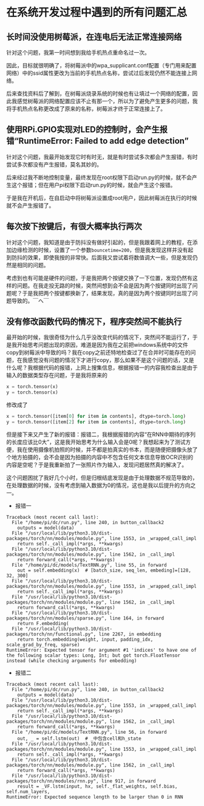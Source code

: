 # 在系统开发过程中遇到的所有问题汇总

## 长时间没使用树莓派，在连电后无法正常连接网络

针对这个问题，我第一时间想到我给手机热点重命名过一次。

因此，目标就很明确了，将树莓派中的wpa_supplicant.conf配置（专门用来配置网络）中的ssid属性更改为当前的手机热点名称，尝试过后发现仍然不能连接上网络。

后来查找资料后了解到，在树莓派烧录系统的时候也有让填过一个网络的配置，因此我感觉树莓派的网络配置应该不止有那一个，所以为了避免产生更多的问题，我将手机热点名称更改成了原来的名称，树莓派才终于正常连接上了。

## 使用RPi.GPIO实现对LED的控制时，会产生报错“RuntimeError: Failed to add edge detection”

针对这个问题，我最开始发现它时有时无，就是有时尝试多次都会产生报错，有时尝试多次都没有产生报错，莫名其妙的。

后来经过我不断地控制变量，最终发现在root权限下启动run.py的时候，就不会产生这个报错；但在用户pi权限下启动run.py的时候，就会产生这个报错。

于是我在开机后，在自启动中将树莓派设置成root用户，因此树莓派在执行的时候就不会产生报错了。

## 每次按下按键后，有很大概率执行两次

针对这个问题，我知道是由于防抖没有做好引起的，但是我跟着网上的教程，在添加边缘检测的时候，设置了一个参数`bouncetime=200`，但是我发现这样并没有起到防抖的效果，即使我按的非常快。后面我又尝试着将数值调大一些，但是发现仍然是相同的问题。

考虑到也有可能是硬件的问题，于是我把两个按键交换了一下位置，发现仍然有这样的问题。在我走投无路的时候，突然间想到会不会是因为两个按键同时出现了问题呢？于是我把两个按键都换新了，结果发现，真的是因为两个按键同时出现了问题导致的。￣へ￣

## 没有修改函数代码的情况下，程序突然间不能执行

最开始的时候，我很奇怪为什么几乎没改变代码的情况下，突然间不能运行了，于是我开始思考问题出现的原因，难道是因为我在之前把windows系统中的文件copy到树莓派中导致的吗？我在copy之前还特地检查过了在合并时可能存在的问题，在我感觉没有问题的情况下才进行copy，那么如果不是这个问题的话，又是什么呢？我根据代码的报错，上网上搜集信息，根据报错一的内容我检查出是由于输入的数据类型存在问题，于是我将原来的

```python
x = torch.tensor(x)
y = torch.tensor(x)
```

修改成了

```python
x = torch.tensor([item[0] for item in contents], dtype=torch.long)
y = torch.tensor([item[2] for item in contents], dtype=torch.long)
```

但是接下来又产生了新的报错：报错二，我根据报错的内容“在RNN中期待的序列的长度应该比0大”，这是我开始思考为什么输入会是0呢？我想起来为了测试方便，我在使用摄像机拍照的时候，并不都是拍真实的书本，而是随便把摄像头放了个地方拍摄的，会不会是因为拍摄的内容中不包含任何文本信息导致OCR识别的内容是空呢？于是我重新拍了一张照片作为输入，发现问题居然真的解决了。

这个问题困扰了我好几个小时，但是归根结底发现是由于处理数据不规范导致的，在处理数据的时候，没有考虑到输入数据为0的情况，这也是我以后提升的方向之一。

- 报错一

```error
Traceback (most recent call last):
  File "/home/pi/dc/run.py", line 240, in button_callback2
    outputs = model(data)
  File "/usr/local/lib/python3.10/dist-packages/torch/nn/modules/module.py", line 1553, in _wrapped_call_impl
    return self._call_impl(*args, **kwargs)
  File "/usr/local/lib/python3.10/dist-packages/torch/nn/modules/module.py", line 1562, in _call_impl
    return forward_call(*args, **kwargs)
  File "/home/pi/dc/models/TextRNN.py", line 55, in forward
    out = self.embedding(x)  # [batch_size, seq_len, embeding]=[128, 32, 300]
  File "/usr/local/lib/python3.10/dist-packages/torch/nn/modules/module.py", line 1553, in _wrapped_call_impl
    return self._call_impl(*args, **kwargs)
  File "/usr/local/lib/python3.10/dist-packages/torch/nn/modules/module.py", line 1562, in _call_impl
    return forward_call(*args, **kwargs)
  File "/usr/local/lib/python3.10/dist-packages/torch/nn/modules/sparse.py", line 164, in forward
    return F.embedding(
  File "/usr/local/lib/python3.10/dist-packages/torch/nn/functional.py", line 2267, in embedding
    return torch.embedding(weight, input, padding_idx, scale_grad_by_freq, sparse)
RuntimeError: Expected tensor for argument #1 'indices' to have one of the following scalar types: Long, Int; but got torch.FloatTensor instead (while checking arguments for embedding)
```

- 报错二

```
Traceback (most recent call last):
  File "/home/pi/dc/run.py", line 240, in button_callback2
    outputs = model(data)
  File "/usr/local/lib/python3.10/dist-packages/torch/nn/modules/module.py", line 1553, in _wrapped_call_impl
    return self._call_impl(*args, **kwargs)
  File "/usr/local/lib/python3.10/dist-packages/torch/nn/modules/module.py", line 1562, in _call_impl
    return forward_call(*args, **kwargs)
  File "/home/pi/dc/models/TextRNN.py", line 56, in forward
    out, _ = self.lstm(out)  # _中包含cell和h_state
  File "/usr/local/lib/python3.10/dist-packages/torch/nn/modules/module.py", line 1553, in _wrapped_call_impl
    return self._call_impl(*args, **kwargs)
  File "/usr/local/lib/python3.10/dist-packages/torch/nn/modules/module.py", line 1562, in _call_impl
    return forward_call(*args, **kwargs)
  File "/usr/local/lib/python3.10/dist-packages/torch/nn/modules/rnn.py", line 917, in forward
    result = _VF.lstm(input, hx, self._flat_weights, self.bias, self.num_layers,
RuntimeError: Expected sequence length to be larger than 0 in RNN
```

